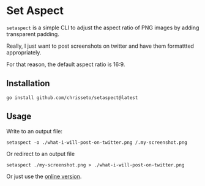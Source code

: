 # Set Aspect

`setaspect` is a simple CLI to adjust the aspect ratio of PNG images by adding transparent padding.

Really, I just want to post screenshots on twitter and have them formattted appropriately.

For that reason, the default aspect ratio is 16:9.

## Installation

```
go install github.com/chrisseto/setaspect@latest
```

## Usage

Write to an output file:
```
setaspect -o ./what-i-will-post-on-twitter.png /.my-screenshot.png
```

Or redirect to an output file
```
setaspect ./my-screenshot.png > ./what-i-will-post-on-twitter.png
```

Or just use the [online version](https://setaspect.seto.xyz/).
